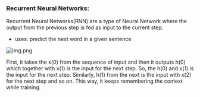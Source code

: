 
### Recurrent Neural Networks:

Recurrent Neural Networks(RNN) are a type of Neural Network where the output from the previous step is fed as input to the current step.

* uses:
predict the next word in a given sentence

![img.png](https://miro.medium.com/max/875/1*NKhwsOYNUT5xU7Pyf6Znhg.png)

First, it takes the x(0) from the sequence of input and then it outputs h(0) which together with x(1) is the input for the next step. 
So, the h(0) and x(1) is the input for the next step. Similarly, h(1) from the next is the input with x(2) for the next step and so on. 
This way, it keeps remembering the context while training.
